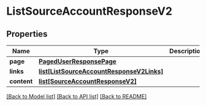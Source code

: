 # ListSourceAccountResponseV2

## Properties
Name | Type | Description | Notes
------------ | ------------- | ------------- | -------------
**page** | [**PagedUserResponsePage**](PagedUserResponsePage.md) |  | [optional] 
**links** | [**list[ListSourceAccountResponseV2Links]**](ListSourceAccountResponseV2Links.md) |  | [optional] 
**content** | [**list[SourceAccountResponseV2]**](SourceAccountResponseV2.md) |  | [optional] 

[[Back to Model list]](../README.md#documentation-for-models) [[Back to API list]](../README.md#documentation-for-api-endpoints) [[Back to README]](../README.md)


